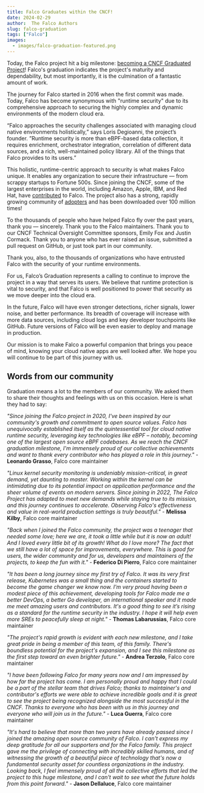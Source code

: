 ```yaml
---
title: Falco Graduates within the CNCF!
date: 2024-02-29
author:  The Falco Authors
slug: falco-graduation
tags: ["Falco"]
images:
  - images/falco-graduation-featured.png
---
```


Today, the Falco project hit a big milestone: [becoming a CNCF Graduated Project](https://www.cncf.io/announcements/2024/02/29/cloud-native-computing-foundation-announces-falco-graduation/)! Falco's graduation indicates the project's maturity and dependability, but most importantly, it is the culmination of a fantastic amount of work.

The journey for Falco started in 2016 when the first commit was made. Today, Falco has become synonymous with "runtime security" due to its comprehensive approach to securing the highly complex and dynamic environments of the modern cloud era.

“Falco approaches the security challenges associated with managing cloud native environments holistically,” says Loris Degioanni, the project’s founder. ”Runtime security is more than eBPF-based data collection, it requires enrichment, orchestrator integration, correlation of different data sources, and a rich, well-maintained policy library. All of the things that Falco provides to its users.”

This holistic, runtime-centric approach to security is what makes Falco unique. It enables any organization to secure their infrastructure — from scrappy startups to Fortune 500s. Since joining the CNCF, some of the largest enterprises in the world, including Amazon, Apple, IBM, and Red Hat, have [contributed](https://falco.devstats.cncf.io/d/74/contributions-chart?orgId=1&var-period=m&var-metric=contributions&var-repogroup_name=All&var-country_name=All&var-company_name=All&var-company=all&from=now-10y&to=now-2d) to Falco. The project also has a strong, rapidly growing community of [adopters](https://github.com/falcosecurity/falco/blob/master/ADOPTERS.md) and has been downloaded over 100 million times!

To the thousands of people who have helped Falco fly over the past years, thank you — sincerely. Thank you to the Falco maintainers. Thank you to our CNCF Technical Oversight Committee sponsors, Emily Fox and Justin Cormack. Thank you to anyone who has ever raised an issue, submitted a pull request on GitHub, or just took part in our community.

Thank you, also, to the thousands of organizations who have entrusted Falco with the security of your runtime environments.

For us, Falco’s Graduation represents a calling to continue to improve the project in a way that serves its users. We believe that runtime protection is vital to security, and that Falco is well positioned to power that security as we move deeper into the cloud era.

In the future, Falco will have even stronger detections, richer signals, lower noise, and better performance. Its breadth of coverage will increase with more data sources, including cloud logs and key developer touchpoints like GitHub. Future versions of Falco will be even easier to deploy and manage in production.

Our mission is to make Falco a powerful companion that brings you peace of mind, knowing your cloud native apps are well looked after. We hope you will continue to be part of this journey with us.

## Words from our community

Graduation means a lot to the members of our community. We asked them to share their thoughts and feelings with us on this occasion. Here is what they had to say:

_"Since joining the Falco project in 2020, I've been inspired by our community's growth and commitment to open source values. Falco has unequivocally established itself as the quintessential tool for cloud native runtime security, leveraging key technologies like eBPF – notably, becoming one of the largest open source eBPF codebases. As we reach the CNCF graduation milestone, I'm immensely proud of our collective achievements and want to thank every contributor who has played a role in this journey."_ - **Leonardo Grasso**, Falco core maintainer

_"Linux kernel security monitoring is undeniably mission-critical, in great demand, yet daunting to master. Working within the kernel can be intimidating due to its potential impact on application performance and the sheer volume of events on modern servers. Since joining in 2022, The Falco Project has adapted to meet new demands while staying true to its mission, and this journey continues to accelerate. Observing Falco's effectiveness and value in real-world production settings is truly beautiful."_ - **Melissa Kilby**, Falco core maintainer

_"Back when I joined the Falco community, the project was a teenager that needed some love; here we are, it took a little while but it is now an adult! And I loved every little bit of its growth! What do I love more? The fact that we still have a lot of space for improvements, everywhere. This is good for users, the wider community and for us, developers and maintainers of the projects, to keep the fun with it."_ - **Federico Di Pierro**, Falco core maintainer

_"It has been a long journey since my first try of Falco. It was its very first release, Kubernetes was a small thing and the containers started to become the game changer we know now. I'm very proud having been a modest piece of this achievement, developing tools for Falco made me a better DevOps, a better Go developer, an international speaker and it made me meet amazing users and contributors. It's a good thing to see it’s rising as a standard for the runtime security in the industry. I hope it will help even more SREs to peacefully sleep at night."_ - **Thomas Labarussias**, Falco core maintainer

_"The project's rapid growth is evident with each new milestone, and I take great pride in being a member of this team, of this family. There's boundless potential for the project's expansion, and I see this milestone as the first step toward an even brighter future."_ - **Andrea Terzolo**, Falco core maintainer

_"I have been following Falco for many years now and I am impressed by how far the project has come. I am personally proud and happy that I could be a part of the stellar team that drives Falco; thanks to maintainer's and contributor's efforts we were able to achieve incredible goals and it is great to see the project being recognized alongside the most successful in the CNCF. Thanks to everyone who has been with us in this journey and everyone who will join us in the future."_ - **Luca Guerra**, Falco core maintainer

_"It's hard to believe that more than two years have already passed since I joined the amazing open source community of Falco. I can't express my deep gratitude for all our supporters and for the Falco family. This project gave me the privilege of connecting with incredibly skilled humans, and of witnessing the growth of a beautiful piece of technology that's now a fundamental security asset for countless organizations in the industry. Looking back, I feel immensely proud of all the collective efforts that led the project to this huge milestone, and I can't wait to see what the future holds from this point forward."_ - **Jason Dellaluce**, Falco core maintainer
